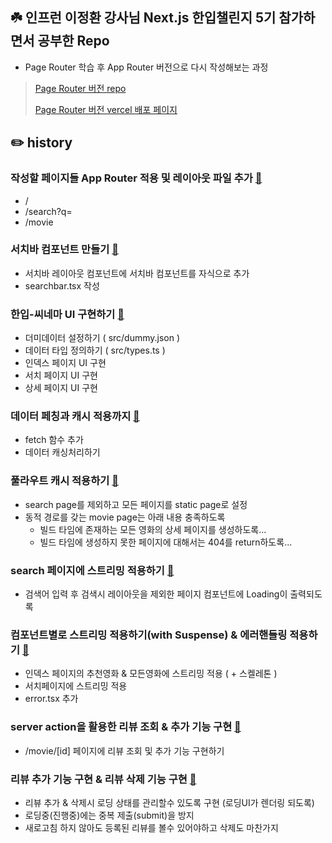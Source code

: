 ## ☘️ 인프런 이정환 강사님 Next.js 한입챌린지 5기 참가하면서 공부한 Repo

- Page Router 학습 후 App Router 버전으로 다시 작성해보는 과정

> [Page Router 버전 repo](https://github.com/bitnalchan92/onebite_cinema)
> 
> [Page Router 버전 vercel 배포 페이지](https://onebite-cinema-lime.vercel.app/)

## ✏️ history

### 작성할 페이지들 App Router 적용 및 레이아웃 파일 추가 [🚀](https://github.com/bitnalchan92/onebite-cinema-app/commit/cc2a8f0e36838883a4ded4aac8b94e6c3c3a02cd)

- /
- /search?q=
- /movie

### 서치바 컴포넌트 만들기 [🚀](https://github.com/bitnalchan92/onebite-cinema-app/commit/f512f823fabcae61cf9d34aaa52437efc15bd1a7)

- 서치바 레이아웃 컴포넌트에 서치바 컴포넌트를 자식으로 추가
- searchbar.tsx 작성

### 한입-씨네마 UI 구현하기 [🚀](https://github.com/bitnalchan92/onebite-cinema-app/commit/d6e709274fdc29e94116a536bae3e865f8cbf774)

- 더미데이터 설정하기 ( src/dummy.json )
- 데이터 타입 정의하기 ( src/types.ts ) 
- 인덱스 페이지 UI 구현
- 서치 페이지 UI 구현
- 상세 페이지 UI 구현

### 데이터 페칭과 캐시 적용까지 [🚀](https://github.com/bitnalchan92/onebite-cinema-app/commit/7662410a261ad2fa59c8c20bf5aa0fb40f82a666)

- fetch 함수 추가
- 데이터 캐싱처리하기

### 풀라우트 캐시 적용하기 [🚀](https://github.com/bitnalchan92/onebite-cinema-app/commit/d126dac2106d1450bf007fdf9e862002455cbf0d)

- search page를 제외하고 모든 페이지를 static page로 설정
- 동적 경로를 갖는 movie page는 아래 내용 충족하도록 
  - 빌드 타임에 존재하는 모든 영화의 상세 페이지를 생성하도록...
  - 빌드 타임에 생성하지 못한 페이지에 대해서는 404를 return하도록...

### search 페이지에 스트리밍 적용하기 [🚀](https://github.com/bitnalchan92/onebite-cinema-app/commit/0092964d4c68c9fc8bcdab260c2290845ddbafc7)

- 검색어 입력 후 검색시 레이아웃을 제외한 페이지 컴포넌트에 Loading이 출력되도록

### 컴포넌트별로 스트리밍 적용하기(with Suspense) & 에러핸들링 적용하기 [🚀](https://github.com/bitnalchan92/onebite-cinema-app/commit/cce9d5bbf0eb4317496b007b29bc3b95b8452ee8)

- 인덱스 페이지의 추천영화 & 모든영화에 스트리밍 적용 ( + 스켈레톤 )
- 서치페이지에 스트리밍 적용
- error.tsx 추가

### server action을 활용한 리뷰 조회 & 추가 기능 구현 [🚀](https://github.com/bitnalchan92/onebite-cinema-app/commit/13969aa10304f494351ac65c791f02018938cee5)

- /movie/[id] 페이지에 리뷰 조회 및 추가 기능 구현하기

### 리뷰 추가 기능 구현 & 리뷰 삭제 기능 구현 [🚀](https://github.com/bitnalchan92/onebite-cinema-app/commit/13969aa10304f494351ac65c791f02018938cee5)

- 리뷰 추가 & 삭제시 로딩 상태를 관리할수 있도록 구현 (로딩UI가 렌더링 되도록)
- 로딩중(진행중)에는 중복 제출(submit)을 방지
- 새로고침 하지 않아도 등록된 리뷰를 볼수 있어야하고 삭제도 마찬가지